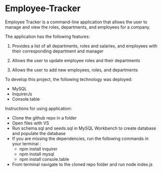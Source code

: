 # Employee-Tracker

Employee Tracker is a command-line application that allows the user to manage and view the roles, departments, and employees for a company. 

The application has the following features: 
1. Provides a list of all departments, roles and salaries, and employees with their corresponding department and manager

2. Allows the user to update employee roles and their departments 

3. Allows the user to add new employees, roles, and departments 

To develop this project, the following technology was deployed:
- MySQL
- InquirerJs
- Console.table 

Instructions for using application:
- Clone the github repo in a folder
- Open files with VS
- Run schema.sql and seeds.sql in MySQL Workbench to create database and populate the database
- If you are missing the dependencies, run the following commands in your terminal :
   * npm install inquirer
   * npm install mysql
   * npm install console.table
 - From terminal navigate to the cloned repo folder and run node index.js 
